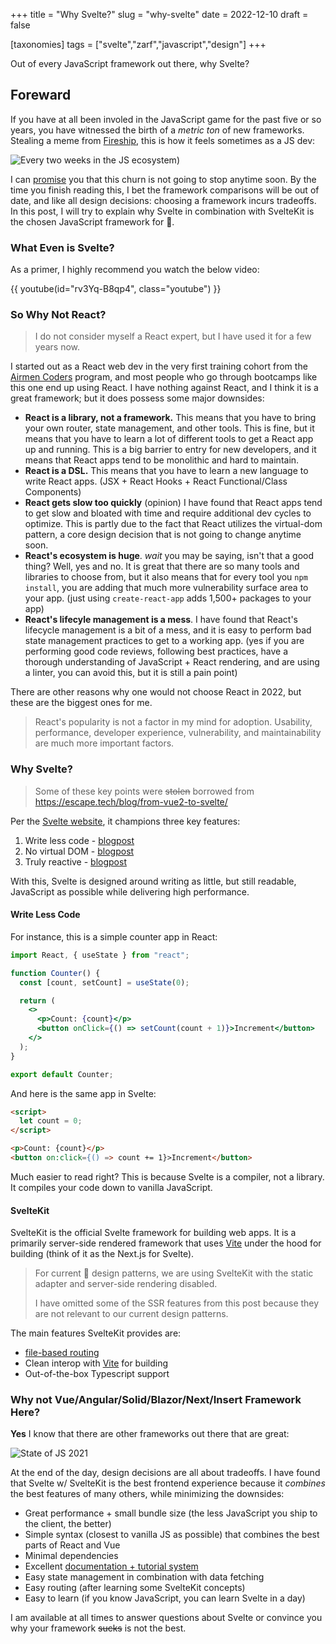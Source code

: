 +++
title = "Why Svelte?"
slug = "why-svelte"
date = 2022-12-10
draft = false

[taxonomies]
tags = ["svelte","zarf","javascript","design"]
+++

Out of every JavaScript framework out there, why Svelte?

<!-- more -->

## Foreward

If you have at all been involed in the JavaScript game for the past five or so years,
you have witnessed the birth of a _metric ton_ of new frameworks. Stealing a meme from
[Fireship](https://www.youtube.com/c/Fireship), this is how it feels sometimes as a JS dev:

![Every two weeks in the JS ecosystem](https://yt3.ggpht.com/oFIfXatGGl0MAsJgmaWfsptcg5EEtAKuYN1FawRgfK9TWLZ6vY0AndQBqRNo9ccJMOMSbsvvSAbbJg=s800-nd-v1))

I can [promise](https://developer.mozilla.org/en-US/docs/Web/JavaScript/Reference/Global_Objects/Promise)
you that this churn is not going to stop anytime soon.  By the time you finish reading this, I bet the framework
comparisons will be out of date, and like all design decisions: choosing a framework incurs tradeoffs.  In this post,
I will try to explain why Svelte in combination with SvelteKit is the chosen JavaScript framework for 🦄.

### What Even is Svelte?

As a primer, I highly recommend you watch the below video:

{{ youtube(id="rv3Yq-B8qp4", class="youtube") }}

### So Why Not React?

> I do not consider myself a React expert, but I have used it for a few years now.

I started out as a React web dev in the very first training cohort from
the [Airmen Coders](https://airmencoders.us/) program, and most people
who go through bootcamps like this one end up using React.  I have nothing
against React, and I think it is a great framework; but it does possess some major downsides:

- **React is a library, not a framework.**  This means that you have to
  bring your own router, state management, and other tools.  This is
  fine, but it means that you have to learn a lot of different tools
  to get a React app up and running.  This is a big barrier to entry
  for new developers, and it means that React apps tend to be
  monolithic and hard to maintain.
- **React is a DSL.**  This means that you have to learn a new language
  to write React apps. (JSX + React Hooks + React Functional/Class Components)
- **React gets slow too quickly** (opinion) I have found that React apps
  tend to get slow and bloated with time and require additional dev cycles
  to optimize. This is partly due to the fact that React utilizes the virtual-dom
  pattern, a core design decision that is not going to change anytime soon.
- **React's ecosystem is huge**.  _wait_ you may be saying, isn't that a good thing?
  Well, yes and no.  It is great that there are so many tools and libraries
  to choose from, but it also means that for every tool you `npm install`, you
  are adding that much more vulnerability surface area to your app. (just using `create-react-app` adds 1,500+ packages to your app)
- **React's lifecyle management is a mess**.  I have found that React's
  lifecycle management is a bit of a mess, and it is easy to perform bad state management
  practices to get to a working app.
  (yes if you are performing good code reviews, following best practices,
  have a thorough understanding of JavaScript + React rendering, and are using a linter,
  you can avoid this, but it is still a pain point)

There are other reasons why one would not choose React in 2022, but these are the
biggest ones for me.

> React's popularity is not a factor in my mind for adoption. Usability, performance, developer experience, vulnerability, and maintainability are much more important factors.

### Why Svelte?

> Some of these key points were <s>stolen</s> borrowed from <https://escape.tech/blog/from-vue2-to-svelte/>

Per the [Svelte website](https://svelte.dev/), it champions three key features:

1. Write less code - [blogpost](https://svelte.dev/blog/write-less-code)
2. No virtual DOM - [blogpost](https://svelte.dev/blog/virtual-dom-is-pure-overhead)
3. Truly reactive - [blogpost](https://svelte.dev/blog/svelte-3-rethinking-reactivity)

With this, Svelte is designed around writing as little, but still readable, JavaScript as possible while delivering high performance.

#### Write Less Code

For instance, this is a simple counter app in React:

```jsx
import React, { useState } from "react";

function Counter() {
  const [count, setCount] = useState(0);

  return (
    <>
      <p>Count: {count}</p>
      <button onClick={() => setCount(count + 1)}>Increment</button>
    </>
  );
}

export default Counter;
```

And here is the same app in Svelte:

```html
<script>
  let count = 0;
</script>

<p>Count: {count}</p>
<button on:click={() => count += 1}>Increment</button>
```

Much easier to read right?  This is because Svelte is a compiler, not a library.  It compiles your code down to vanilla JavaScript.

#### SvelteKit

SvelteKit is the official Svelte framework for building web apps.  It is a
primarily server-side rendered framework that uses [Vite](https://vitejs.dev/)
under the hood for building (think of it as the Next.js for Svelte).

> For current 🦄 design patterns, we are using SvelteKit with the static adapter and server-side rendering disabled.
>
> I have omitted some of the SSR features from this post because they are not relevant to our current design patterns.

The main features SvelteKit provides are:

- [file-based routing](https://kit.svelte.dev/docs/routing)
- Clean interop with [Vite](https://vitejs.dev/) for building
- Out-of-the-box Typescript support

### Why not Vue/Angular/Solid/Blazor/Next/Insert Framework Here?

**Yes** I know that there are other frameworks out there that are great:

![State of JS 2021](https://stateofx-images.netlify.app/captures/js2021/en-US/front_end_frameworks_experience_ranking.png)

At the end of the day, design decisions are all about tradeoffs.  I have
found that Svelte w/ SvelteKit is the best frontend experience because it _combines_ the best features of many others, while minimizing the downsides:

- Great performance + small bundle size (the less JavaScript you ship to the client, the better)
- Simple syntax (closest to vanilla JS as possible) that combines the best parts of React and Vue
- Minimal dependencies
- Excellent [documentation + tutorial system](https://svelte.dev/tutorial/basics)
- Easy state management in combination with data fetching
- Easy routing (after learning some SvelteKit concepts)
- Easy to learn (if you know JavaScript, you can learn Svelte in a day)

I am available at all times to answer questions about Svelte or convince you why your framework <s>sucks</s> is not the best.
